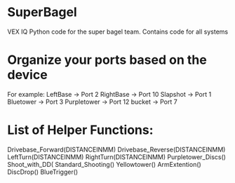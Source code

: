 # SuperBagel
VEX IQ Python code for the super bagel team. Contains code for all systems
# Organize your ports based on the device
For example:
LeftBase -> Port 2
RightBase -> Port 10
Slapshot -> Port 1
Bluetower -> Port 3
Purpletower -> Port 12
bucket -> Port 7
# List of Helper Functions: 
Drivebase_Forward(DISTANCEINMM)
Drivebase_Reverse(DISTANCEINMM)
LeftTurn(DISTANCEINMM)
RightTurn(DISTANCEINMM)
Purpletower_Discs()
Shoot_with_DD(
Standard_Shooting()
Yellowtower()
ArmExtention()
DiscDrop()
BlueTrigger()
